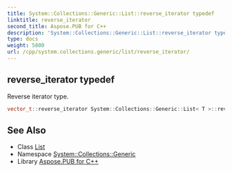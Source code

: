 ```yaml
---
title: System::Collections::Generic::List::reverse_iterator typedef
linktitle: reverse_iterator
second_title: Aspose.PUB for C++
description: 'System::Collections::Generic::List::reverse_iterator typedef. Reverse iterator type in C++.'
type: docs
weight: 5800
url: /cpp/system.collections.generic/list/reverse_iterator/
---
```

## reverse_iterator typedef


Reverse iterator type.

```cpp
vector_t::reverse_iterator System::Collections::Generic::List< T >::reverse_iterator
```

## See Also

* Class [List](../)
* Namespace [System::Collections::Generic](../../)
* Library [Aspose.PUB for C++](../../../)
